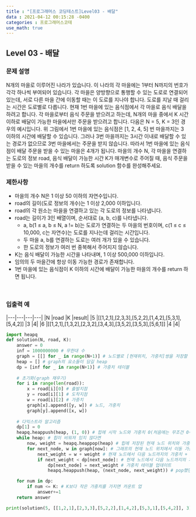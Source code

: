 ```yaml
---
title : "[프로그래머스 코딩테스트]Level03 - 배달"
data : 2021-04-12 00:15:28 -0400
categories : 프로그래머스코테
use_math: true
---
```

## Level 03 - 배달
### 문제 설명
N개의 마을로 이루어진 나라가 있습니다. 이 나라의 각 마을에는 1부터 N까지의 번호가 각각 하나씩 부여되어 있습니다. 각 마을은 양방향으로 통행할 수 있는 도로로 연결되어 있는데, 서로 다른 마을 간에 이동할 때는 이 도로를 지나야 합니다. 도로를 지날 때 걸리는 시간은 도로별로 다릅니다. 현재 1번 마을에 있는 음식점에서 각 마을로 음식 배달을 하려고 합니다. 각 마을로부터 음식 주문을 받으려고 하는데, N개의 마을 중에서 K 시간 이하로 배달이 가능한 마을에서만 주문을 받으려고 합니다. 다음은 N = 5, K = 3인 경우의 예시입니다.
위 그림에서 1번 마을에 있는 음식점은 [1, 2, 4, 5] 번 마을까지는 3 이하의 시간에 배달할 수 있습니다. 그러나 3번 마을까지는 3시간 이내로 배달할 수 있는 경로가 없으므로 3번 마을에서는 주문을 받지 않습니다. 따라서 1번 마을에 있는 음식점이 배달 주문을 받을 수 있는 마을은 4개가 됩니다.
마을의 개수 N, 각 마을을 연결하는 도로의 정보 road, 음식 배달이 가능한 시간 K가 매개변수로 주어질 때, 음식 주문을 받을 수 있는 마을의 개수를 return 하도록 solution 함수를 완성해주세요.
<br>

### 제한사항
- 마을의 개수 N은 1 이상 50 이하의 자연수입니다.
- road의 길이(도로 정보의 개수)는 1 이상 2,000 이하입니다.
- road의 각 원소는 마을을 연결하고 있는 각 도로의 정보를 나타냅니다.
- road는 길이가 3인 배열이며, 순서대로 (a, b, c)를 나타냅니다.
    - a, b(1 ≤ a, b ≤ N, a != b)는 도로가 연결하는 두 마을의 번호이며, c(1 ≤ c ≤ 10,000, c는 자연수)는 도로를 지나는데 걸리는 시간입니다.
    - 두 마을 a, b를 연결하는 도로는 여러 개가 있을 수 있습니다.
    - 한 도로의 정보가 여러 번 중복해서 주어지지 않습니다.
- K는 음식 배달이 가능한 시간을 나타내며, 1 이상 500,000 이하입니다.
- 임의의 두 마을간에 항상 이동 가능한 경로가 존재합니다.
- 1번 마을에 있는 음식점이 K 이하의 시간에 배달이 가능한 마을의 개수를 return 하면 됩니다.
<br>

### 입출력 예
|---|---|---|---|
|N	|road	|K	|result|
|5	|[[1,2,1],[2,3,3],[5,2,2],[1,4,2],[5,3,1],[5,4,2]]	|3	|4|
|6	|[[1,2,1],[1,3,2],[2,3,2],[3,4,3],[3,5,2],[3,5,3],[5,6,1]]	|4	|4|

```python
import heapq
def solution(N, road, K):
    answer = 0
    inf = 1000000000 # 무한대 수
    graph = [[] for _ in range(N+1)] # 노드별로 [현재위치, 가중치]쌍을 저장할 그래프 생성
    heap = [] # graph의 요소들이 담길 heap
    dp = [inf for _ in range(N+1)] # 가중치 테이블
    
    # 초기화(graph 채우기)
    for i in range(len(road)):
        x = road[i][0] # 출발지점
        y = road[i][1] # 도착지점
        w = road[i][2] # 가중치
        graph[x].append([y, w]) # 노드, 가중치
        graph[y].append([x, w])
    
    # 다익스트라 알고리즘
    dp[1] = 0
    heapq.heappush(heap, (1, 0)) # 힙에 시작 노드와 가중치 0(처음에는 무조건 0이므로) push
    while heap: # 힙이 비워져 있지 않다면
        now, weight = heapq.heappop(heap) # 힙에 저장된 현재 노드 위치와 가중치 pop
        for next_node, w in graph[now]: # 그래프의 현재 노드 위치에서 이동 가능한 노드와 해당 가중치
            next_weight = w + weight # 현재 노드에서 다음 노드까지의 가중치 + 현재 노드까지의 가중치
            if next_weight < dp[next_node]: # 현재 노드에서 다음 노드까지의 가중치 + 현재 노드까지의 가중치가 다음 노드의 가중치(초기에 inf값으로 채워진)보다 작으면
                dp[next_node] = next_weight # 가중치 테이블 업데이트
                heapq.heappush(heap, (next_node, next_weight)) # pop했던 heap에 다음 노드와 다음 노드까지의 가중치를 push

    for num in dp: 
        if num <= K: # K보다 작은 가중치를 가지면 카운트 업
            answer+=1
    return answer

print(solution(5, [[1,2,1],[2,3,3],[5,2,2],[1,4,2],[5,3,1],[5,4,2]], 3))

```